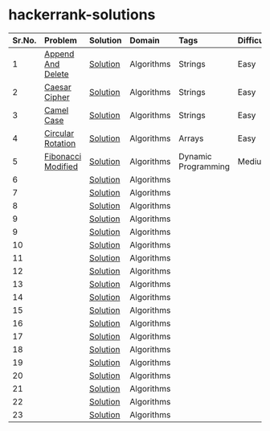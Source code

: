 # hackerrank-solutions

|Sr.No.|Problem|Solution|Domain|Tags|Difficulty|
|:------|:-------|:------|:------|:------|:------|
|1|[Append And Delete](https://www.hackerrank.com/challenges/append-and-delete)| [Solution](src/AppendAndDelete.java)|Algorithms|Strings|Easy|
|2 |[Caesar Cipher](https://www.hackerrank.com/challenges/caesar-cipher-1) |[Solution](src/CaesarCipher.java) |Algorithms |Strings|Easy|
|3 |[Camel Case](https://www.hackerrank.com/challenges/camelcase)|[Solution](src/CamelCase.java)|Algorithms|Strings|Easy|
|4 |[Circular Rotation](https://www.hackerrank.com/challenges/circular-array-rotation) |[Solution](src/CircularRotation.java) |Algorithms |Arrays |Easy |
|5 |[Fibonacci Modified](https://www.hackerrank.com/challenges/fibonacci-modified) |[Solution](src/FibonacciModified.java) |Algorithms |Dynamic Programming |Medium |
|6 |[]() |[Solution](src/) |Algorithms | | |
|7 |[]() |[Solution](src/) |Algorithms | | |
|8 |[]() |[Solution](src/) |Algorithms | | |
|9 |[]() |[Solution](src/) |Algorithms | | |
|9 |[]() |[Solution](src/) |Algorithms | | |
|10 |[]() |[Solution](src/) |Algorithms | | |
|11 |[]() |[Solution](src/) |Algorithms | | |
|12 |[]() |[Solution](src/) |Algorithms | | |
|13 |[]() |[Solution](src/) |Algorithms | | |
|14 |[]() |[Solution](src/) |Algorithms | | |
|15 |[]() |[Solution](src/) |Algorithms | | |
|16 |[]() |[Solution](src/) |Algorithms | | |
|17 |[]() |[Solution](src/) |Algorithms | | |
|18 |[]() |[Solution](src/) |Algorithms | | |
|19 |[]() |[Solution](src/) |Algorithms | | |
|20 |[]() |[Solution](src/) |Algorithms | | |
|21 |[]() |[Solution](src/) |Algorithms | | |
|22 |[]() |[Solution](src/) |Algorithms | | |
|23 |[]() |[Solution](src/) |Algorithms | | |






